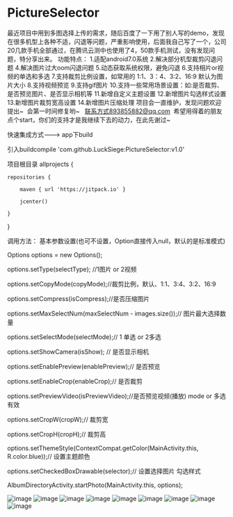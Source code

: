 # PictureSelector
最近项目中用到多图选择上传的需求，随后百度了一下用了别人写的demo，发现在很多机型上各种不适，闪退等问题，严重影响使用，后面我自己写了一个，公司20几款手机全部通过，在腾讯云测中也使用了4，50款手机测试，没有发现问题，特分享出来。
功能特点： 
1.适配android7.0系统
2.解决部分机型裁剪闪退问题
4.解决图片过大oom闪退问题
5.动态获取系统权限，避免闪退
6.支持相片or视频的单选和多选
7.支持裁剪比例设置，如常用的  1:1、3：4、3:2、16:9 默认为图片大小
8.支持视频预览
9.支持gif图片
10.支持一些常用场景设置：如:是否裁剪、是否预览图片、是否显示相机等
11.新增自定义主题设置
12.新增图片勾选样式设置
13.新增图片裁剪宽高设置
14.新增图片压缩处理
项目会一直维护，发现问题欢迎提出~  会第一时间修复哟~   联系方式893855882@qq.com  希望用得着的朋友点个start，你们的支持才是我继续下去的动力，在此先谢过~

快速集成方式--->
app下build

引入buildcompile 'com.github.LuckSiege:PictureSelector:v1.0'

项目根目录 
allprojects {

    repositories {
    
        maven { url 'https://jitpack.io' }
        
        jcenter()
        
    }
}

调用方法：
基本参数设置(也可不设置，Option直接传入null，默认的是标准模式)

 Options options = new Options();
 
 options.setType(selectType); //1图片 or 2视频
 
 options.setCopyMode(copyMode);//裁剪比例，默认、1:1、3:4、3:2、16:9
 
 options.setCompress(isCompress);//是否压缩图片
 
 options.setMaxSelectNum(maxSelectNum - images.size());// 图片最大选择数量
 
 options.setSelectMode(selectMode);// 1 单选 or 2多选
 
 options.setShowCamera(isShow); // 是否显示相机
 
 options.setEnablePreview(enablePreview);// 是否预览
 
 options.setEnableCrop(enableCrop);// 是否裁剪
 
 options.setPreviewVideo(isPreviewVideo);//是否预览视频(播放) mode or 多选有效
 
 options.setCropW(cropW);// 裁剪宽
 
 options.setCropH(cropH);// 裁剪高
 
 options.setThemeStyle(ContextCompat.getColor(MainActivity.this, R.color.blue));// 设置主题颜色
 
 options.setCheckedBoxDrawable(selector);// 设置选择图片 勾选样式
 
 AlbumDirectoryActivity.startPhoto(MainActivity.this, options);


![image](https://github.com/LuckSiege/PictureSelector/blob/master/image/A574F86A9A9F42A77D03B0ACC9E761C9.jpg)
![image](https://github.com/LuckSiege/PictureSelector/blob/master/image/ABE302D298BD56DEC871F4464E64646F.jpg)
![image](https://github.com/LuckSiege/PictureSelector/blob/master/image/66C119A6BD918EAF9418324836C34BA6.jpg)
![image](https://github.com/LuckSiege/PictureSelector/blob/master/image/5F1513BFD9490AF153E3E30840964FB1.jpg)
![image](https://github.com/LuckSiege/PictureSelector/blob/master/image/BA7C4A038613182020DA9CE0152DA5D4.jpg)
![image](https://github.com/LuckSiege/PictureSelector/blob/master/image/0F918EB15954836F59A95A3F7E0D2012.jpg)
![image](https://github.com/LuckSiege/PictureSelector/blob/master/image/2AEDE4E52CC095F5896E066C59DDDF85.jpg)
![image](https://github.com/LuckSiege/PictureSelector/blob/master/image/36C818DEDF2A5AA745CD699FBBF67E7F.jpg)
![image](https://github.com/LuckSiege/PictureSelector/blob/master/image/9B433C9C47C3FCA7BC42D6E3B6F27698.jpg)
